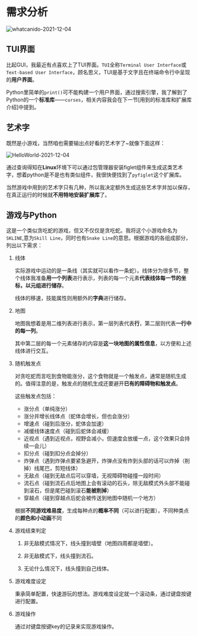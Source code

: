 # 需求分析  

![whatcanido-2021-12-04](https://cdn.jsdelivr.net/gh/cat-note/bottleassets@latest/img/whatcanido-2021-12-04.jpg)  

## TUI界面  

比起GUI，我最近有点喜欢上了TUI界面。```TUI```全称```Terminal User Interface```或```Text-based User Interface```，顾名思义，TUI是基于文字且在终端命令行中呈现的**用户界面**。  

Python里简单的```print()```可不能构建一个用户界面，通过搜索引擎，我了解到了Python的一个**标准库**——```curses```，相关内容我会在下一节[用到的标准库和扩展库介绍]中提到。  

## 艺术字  

既然是小游戏，当然咱也需要输出点好看的艺术字了~就像下面这样：  

![HelloWorld-2021-12-04](https://cdn.jsdelivr.net/gh/cat-note/bottleassets@latest/img/HelloWorld-2021-12-04.png)  

通过查询得知在**Linux**环境下可以通过包管理器安装figlet组件来生成这类艺术字，想着python是不是也有类似组件，我很快便找到了```pyfiglet```这个扩展库。  

当然游戏中用到的艺术字只有几种，所以我决定额外生成这些艺术字并加以保存，在真正运行的时候就**不用特地安装扩展库**了。  

## 游戏与Python  

这是一个类似贪吃蛇的游戏，但又不仅仅是贪吃蛇。我将这个小游戏命名为```SKLINE```,意为```Skill Line```，同时也有```Snake Line```的意思。根据游戏的各组成部分，列出以下需求： 
1. 线体  

    实际游戏中运动的是一条线（其实就可以看作一条蛇）。线体分为很多节，整个线体我准备**用一个列表**进行表示，列表的每一个元素**代表线体每一节的坐标，以元组进行储存**。  

    线体的移速，技能属性则用额外的**字典**进行储存。
    
2. 地图  

    地图我想着是用二维列表进行表示，第一层列表代表**行**，第二层则代表**一行中的每一列**。  

    其中第二层的每一个元素储存的内容是**这一块地图的属性信息**，以方便和上述线体进行交互。  

3. 随机触发点  

    对贪吃蛇而言吃到食物能涨分，这个食物就是一个触发点，通常是随机生成的。值得注意的是，触发点的随机生成还要避开**已有的障碍物和触发点**。  

    这些触发点包括：
    * 涨分点（单纯涨分）
    * 涨分并增长线体点（蛇体会增长，但也会涨分）
    * 增速点（碰到后涨分，蛇体会加速）
    * 减缓线体速度点（碰到后蛇体会减缓）
    * 近视点（遇到近视点，视野会减小，但速度会放缓一点，这个效果只会持续一会儿）
    * 扣分点（碰到扣分点会掉分）
    * 炸弹点（遇到炸弹点要紧急避开，炸弹点没有炸到头部的话可以炸掉（削掉）线尾巴，剪短线体）
    * 无敌点（碰到无敌点后可以穿墙，无视障碍物碰撞一段时间）  
    * 流石点（碰到流石点后地图上会有滚动的石头，除无敌模式外头部不能碰到滚石，但是尾巴碰到滚石**能被削掉**）  
    * 穿越点（碰到穿越点后蛇会被传送到地图中随机一个地方）

    根据**不同游戏难易度**，生成每种点的**概率不同**（可以进行配置），不同种类点的**颜色和小动画**不同  

4. 游戏结束判定

    1. 非无敌模式情况下，线头撞到墙壁（地图四周都是墙壁）。

    2. 非无敌模式下，线头撞到流石。

    3. 无论什么情况下，线头撞到自己线体。  

5. 游戏难度设定  

    秉承简单配置，快速游玩的想法。游戏难度设定就一个滚动条，通过键盘按键进行配置。  

6. 游戏操作  

    通过对键盘按键key的记录来实现游戏操作。